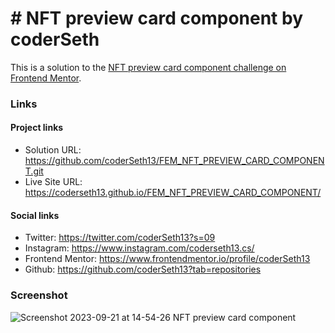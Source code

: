 # # NFT preview card component by coderSeth

This is a solution to the [NFT preview card component challenge on Frontend Mentor](https://www.frontendmentor.io/challenges/nft-preview-card-component-SbdUL_w0U).

### Links

#### Project links

- Solution URL: https://github.com/coderSeth13/FEM_NFT_PREVIEW_CARD_COMPONENT.git
- Live Site URL: https://coderseth13.github.io/FEM_NFT_PREVIEW_CARD_COMPONENT/

#### Social links

- Twitter: https://twitter.com/coderSeth13?s=09
- Instagram: https://www.instagram.com/coderseth13.cs/
- Frontend Mentor: https://www.frontendmentor.io/profile/coderSeth13
- Github: https://github.com/coderSeth13?tab=repositories


### Screenshot
![Screenshot 2023-09-21 at 14-54-26 NFT preview card component](https://github.com/coderSeth13/FEM_NFT_PREVIEW_CARD_COMPONENT/assets/145410639/96f72dae-a814-4e91-bad6-e565cf433b76)

